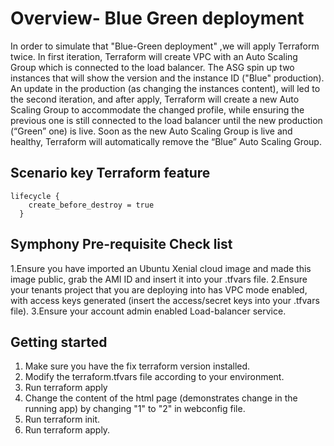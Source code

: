 # Overview- Blue Green deployment 

In order to simulate that "Blue-Green deployment" ,we will apply Terraform twice. In first iteration, Terraform will create VPC with an Auto Scaling Group which is connected to the load balancer. The ASG spin up two instances that will show the version and the instance ID ("Blue" production). An update in the production (as changing the instances content), will led to the second iteration, and after apply, Terraform will create a new Auto Scaling Group to accommodate the changed profile, while ensuring the previous one is still connected to the load balancer until the new production (“Green” one) is live. Soon as the new Auto Scaling Group is live and healthy, Terraform will automatically remove the “Blue” Auto Scaling Group.


## Scenario key Terraform feature

```
lifecycle {
    create_before_destroy = true
  }

```


## Symphony Pre-requisite Check list

1.Ensure you have imported an Ubuntu Xenial cloud image and made this image public, grab the AMI ID and insert it into your .tfvars file.
2.Ensure your tenants project that you are deploying into has VPC mode enabled, with access keys generated (insert the access/secret keys into your .tfvars file).
3.Ensure your account admin enabled Load-balancer service.



## Getting started
1. Make sure you have the fix terraform version installed.
2. Modify the terraform.tfvars file according to your environment.
3. Run terraform apply
4. Change the content of the html page (demonstrates change in the running app) by changing "1" to "2" in webconfig file.
5. Run terraform init.
6. Run terraform apply. 
